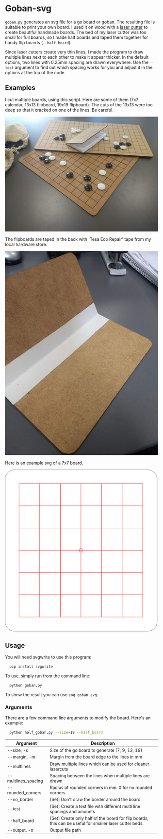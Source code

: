 # Goban-svg #

`goban.py` generates an svg file for a [go board](https://en.wikipedia.org/wiki/Go_\(game\)#Boards) or goban.
The resulting file is suitable to print your own board.
I used it on wood with a [laser cutter](http://en.wikipedia.org/wiki/Laser_cutting) to create beautiful handmade boards.
The bed of my laser cutter was too small for full boards, so I made half boards and taped them together for handy flip boards (`--half_board`).

Since laser cutters create very thin lines, I made the program to draw multiple lines next to each other to make it appear thicker. In the default options, two lines with 0.25mm spacing are drawn everywhere. Use the `--test` argument to find out which spacing works for you and adjust it in the options at the top of the code.

## Examples ##

I cut multiple boards, using this script. Here are some of them (7x7 calendar, 13x13 flipboard, 19x19 flipboard). The cuts of the 13x13 were too deep so that it cracked on one of the lines. Be careful.

![boards](img/boards.jpg)

The flipboards are taped in the back with 'Tesa Eco Repair' tape from my local hardware store.

![tape](img/tape.jpg)

Here is an example svg of a 7x7 board.

![example_svg](img/example_svg.svg)



## Usage ##

You will need svgwrite to use this program:

```bash
  pip install svgwrite
```

To use, simply run from the command line:

```bash
  python goban.py
```

To show the result you can use `eog goban.svg`.

### Arguments

There are a few command line arguments to modify the board.
Here's an example:

```bash
  python half_goban.py --size=19 --half_board
```

|Argument|Description|
|-----------------------|-----------------------------------------------------------------------------------------------------|
| --size, -s        | Size of the go board to generate [7, 9, 13, 19]                                                        |
| --margin, -m      | Margin from the board edge to the lines in mm                                                         |
| --multlines  |Draw multiple lines which can be used for cleaner lasercuts|
| --multlines_spacing | Spacing between the lines when multiple lines are drawn                                                         |
| --rounded_corners | Radius of rounded corners in mm. 0 for no rounded corners.                                             |
| --no_border       | [Set] Don't draw the border around the board                                                           |
| --test            | [Set] Create a test file with different multi line spacings and amounts                               |
| --half_board      | [Set] Create only half of the board for flip boards, this can be useful for smaller laser cutter beds. |
| --output, -o      | Output file path        
